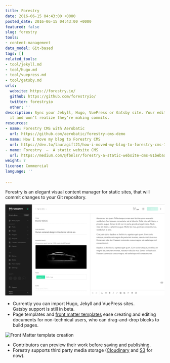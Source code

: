 ```yaml
---
title: Forestry
date: 2016-06-15 04:43:00 +0000
posted_date: 2016-06-15 04:43:00 +0000
featured: false
slug: forestry
tools:
- content-management
data_model: Git-based
tags: []
related_tools:
- tool/jekyll.md
- tool/hugo.md
- tool/vuepress.md
- tool/gatsby.md
urls:
  website: https://forestry.io/
  github: https://github.com/forestryio/
  twitter: forestryio
  other: ''
description: Sync your Jekyll, Hugo, VuePress or Gatsby site. Your editors will love
  it and won’t realize they’re making commits.
resources:
- name: Forestry CMS with Aerobatic
  url: https://github.com/aerobatic/forestry-cms-demo
- name: How I move my blog to Forestry CMS
  url: https://dev.to/lauragift21/how-i-moved-my-blog-to-forestry-cms-1bb
- name: Forestry  —  A static website CMS
  url: https://medium.com/@fbnlsr/forestry-a-static-website-cms-81bebaacfae9
weight: 7
license: Commercial
language: ''

---
```

Forestry is an elegant visual content manager for static sites, that will commit changes to your Git repository.

![](/uploads/forestry-cms.png)

* Currently you can import Hugo, Jekyll and VuePress sites.   
  Gatsby support is still in beta.
* Page templates and [front matter templates](https://forestry.io/docs/settings/front-matter-templates/) ease creating and editing documents for non-technical users, who can drag-and-drop blocks to build pages.

![Front Matter template creation](https://res.cloudinary.com/forestry-demo/image/fetch/c_limit,dpr_auto,f_auto,q_80,w_674/https://forestry.io/uploads/2018/01/35.png "Front Matter template creation in Forestry")

* Contributors can preview their work before saving and publishing.
* Forestry supports third party media storage ([Cloudinary](https://forestry.io/docs/media/cloudinary/) and [S3](https://forestry.io/docs/media/s3/) for now).